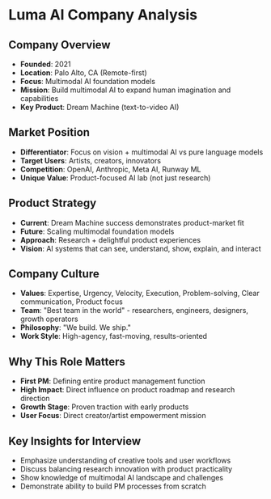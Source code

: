 # Luma AI Company Analysis

## Company Overview
- **Founded**: 2021
- **Location**: Palo Alto, CA (Remote-first)
- **Focus**: Multimodal AI foundation models
- **Mission**: Build multimodal AI to expand human imagination and capabilities
- **Key Product**: Dream Machine (text-to-video AI)

## Market Position
- **Differentiator**: Focus on vision + multimodal AI vs pure language models
- **Target Users**: Artists, creators, innovators
- **Competition**: OpenAI, Anthropic, Meta AI, Runway ML
- **Unique Value**: Product-focused AI lab (not just research)

## Product Strategy
- **Current**: Dream Machine success demonstrates product-market fit
- **Future**: Scaling multimodal foundation models
- **Approach**: Research + delightful product experiences
- **Vision**: AI systems that can see, understand, show, explain, and interact

## Company Culture
- **Values**: Expertise, Urgency, Velocity, Execution, Problem-solving, Clear communication, Product focus
- **Team**: "Best team in the world" - researchers, engineers, designers, growth operators
- **Philosophy**: "We build. We ship."
- **Work Style**: High-agency, fast-moving, results-oriented

## Why This Role Matters
- **First PM**: Defining entire product management function
- **High Impact**: Direct influence on product roadmap and research direction
- **Growth Stage**: Proven traction with early products
- **User Focus**: Direct creator/artist empowerment mission

## Key Insights for Interview
- Emphasize understanding of creative tools and user workflows
- Discuss balancing research innovation with product practicality
- Show knowledge of multimodal AI landscape and challenges
- Demonstrate ability to build PM processes from scratch